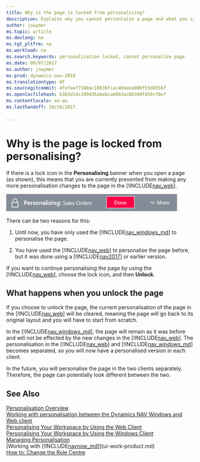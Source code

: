 ```yaml
---
title: Why is the page is locked from personalising?
description: Explains why you cannot personlaize a page and what you can do to unlock it so you can personalise it.
author: jswymer
ms.topic: article
ms.devlang: na
ms.tgt_pltfrm: na
ms.workload: na
ms.search.keywords: personalization locked, cannot personalize page
ms.date: 09/07/2017
ms.author: jswymer
ms.prod: dynamics-nav-2018
ms.translationtype: HT
ms.sourcegitcommit: 4fefaef7380ac10836fcac404eea006f55d8556f
ms.openlocfilehash: b365d14c199d36abebcae0b3ac86340fd59cf8ef
ms.contentlocale: en-au
ms.lasthandoff: 10/16/2017

---
```

# <a name="why-is-the-page-is-locked-from-personalizing"></a>Why is the page is locked from personalising?
If there is a lock icon in the **Personalising** banner when you open a page (as shown), this means that you are currently prevented from making any more personalisation changes to the page in the [!INCLUDE[nav_web](includes/nav_web_md.md)].

![Personalise Lock](media/personalization-locked.png "Personalise lock")

There can be two reasons for this:
1.  Until now, you have only used the [!INCLUDE[nav_windows_md](includes/nav_windows_md.md)] to personalise the page.

2. You have used the [!INCLUDE[nav_web](includes/nav_web_md.md)] to personalise the page before, but it was done using a [!INCLUDE[nav2017](includes/nav2017.md)] or earlier version.   

If you want to continue personalising the page by using the [!INCLUDE[nav_web](includes/nav_web_md.md)], choose the lock icon, and then **Unlock**.

## <a name="what-happens-when-you-unlock-the-page"></a>What happens when you unlock the page
If you choose to unlock the page, the current personalisation of the page in the [!INCLUDE[nav_web](includes/nav_web_md.md)] will be cleared, meaning the page will go back to its original layout and you will have to start from scratch.

In the [!INCLUDE[nav_windows_md](includes/nav_windows_md.md)], the page will remain as it was before and will not be effected by the new changes in the [!INCLUDE[nav_web](includes/nav_web_md.md)]. The personalisation in the [!INCLUDE[nav_web](includes/nav_web_md.md)] and [!INCLUDE[nav_windows_md](includes/nav_windows_md.md)] becomes separated, so you will now have a personalised version in each client. 

In the future, you will personalise the page in the two clients separately. Therefore, the page can potentially look different between the two.

## <a name="see-also"></a>See Also
[Personalisation Overview](ui-personalization-overview.md)  
[Working with personalisation between the Dynamics NAV Windows and Web client](ui-personalization-overview.md#PersonalizationWinWeb)  
[Personalising Your Workspace by Using the Web Client](ui-personalization-user.md)  
[Personalising Your Workspace by Using the Windows Client](ui-personalization-windows-client.md)  
[Managing Personalisation](ui-personalization-manage.md)  
[Working with [!INCLUDE[navnow_md](includes/navnow_md.md)]](ui-work-product.md)  
[How to: Change the Role Centre](change-role.md)  

